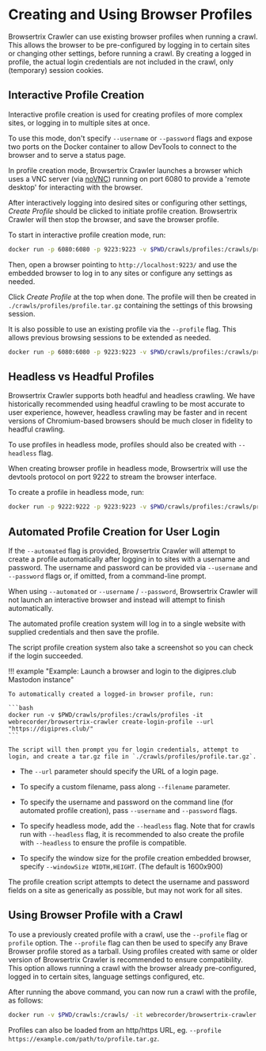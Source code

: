 # Creating and Using Browser Profiles

Browsertrix Crawler can use existing browser profiles when running a crawl. This allows the browser to be pre-configured by logging in to certain sites or changing other settings, before running a crawl. By creating a logged in profile, the actual login credentials are not included in the crawl, only (temporary) session cookies.

## Interactive Profile Creation

Interactive profile creation is used for creating profiles of more complex sites, or logging in to multiple sites at once.

To use this mode, don't specify `--username` or `--password` flags and expose two ports on the Docker container to allow DevTools to connect to the browser and to serve a status page.

In profile creation mode, Browsertrix Crawler launches a browser which uses a VNC server (via [noVNC](https://novnc.com/)) running on port 6080 to provide a 'remote desktop' for interacting with the browser.

After interactively logging into desired sites or configuring other settings, _Create Profile_ should be clicked to initiate profile creation. Browsertrix Crawler will then stop the browser, and save the browser profile.

To start in interactive profile creation mode, run:

```sh
docker run -p 6080:6080 -p 9223:9223 -v $PWD/crawls/profiles:/crawls/profiles/ -it webrecorder/browsertrix-crawler create-login-profile --url "https://example.com/"
```

Then, open a browser pointing to `http://localhost:9223/` and use the embedded browser to log in to any sites or configure any settings as needed.

Click _Create Profile_ at the top when done. The profile will then be created in `./crawls/profiles/profile.tar.gz` containing the settings of this browsing session.

It is also possible to use an existing profile via the `--profile` flag.  This allows previous browsing sessions to be extended as needed.

```sh
docker run -p 6080:6080 -p 9223:9223 -v $PWD/crawls/profiles:/crawls/profiles -it webrecorder/browsertrix-crawler create-login-profile --url "https://example.com/" --filename "/crawls/profiles/newProfile.tar.gz" --profile "/crawls/profiles/oldProfile.tar.gz"
```

## Headless vs Headful Profiles

Browsertrix Crawler supports both headful and headless crawling. We have historically recommended using headful crawling to be most accurate to user experience, however, headless crawling may be faster and in recent versions of Chromium-based browsers should be much closer in fidelity to headful crawling.

To use profiles in headless mode, profiles should also be created with `--headless` flag.

When creating browser profile in headless mode, Browsertrix will use the devtools protocol on port 9222 to stream the browser interface.

To create a profile in headless mode, run:

```sh
docker run -p 9222:9222 -p 9223:9223 -v $PWD/crawls/profiles:/crawls/profiles/ -it webrecorder/browsertrix-crawler create-login-profile --headless --url "https://example.com/"
```

## Automated Profile Creation for User Login

If the `--automated` flag is provided, Browsertrix Crawler will attempt to create a profile automatically after logging in to sites with a username and password. The username and password can be provided via `--username` and `--password` flags or, if omitted, from a command-line prompt.

When using `--automated` or `--username` / `--password`, Browsertrix Crawler will not launch an interactive browser and instead will attempt to finish automatically.

The automated profile creation system will log in to a single website with supplied credentials and then save the profile.

The script profile creation system also take a screenshot so you can check if the login succeeded.

!!! example "Example: Launch a browser and login to the digipres.club Mastodon instance"

	To automatically created a logged-in browser profile, run:

	```bash
	docker run -v $PWD/crawls/profiles:/crawls/profiles -it webrecorder/browsertrix-crawler create-login-profile --url "https://digipres.club/"
	```

	The script will then prompt you for login credentials, attempt to login, and create a tar.gz file in `./crawls/profiles/profile.tar.gz`.

- The `--url` parameter should specify the URL of a login page.

- To specify a custom filename, pass along `--filename` parameter.

- To specify the username and password on the command line (for automated profile creation), pass `--username` and `--password` flags.

- To specify headless mode, add the `--headless` flag. Note that for crawls run with `--headless` flag, it is recommended to also create the profile with `--headless` to ensure the profile is compatible.

- To specify the window size for the profile creation embedded browser, specify `--windowSize WIDTH,HEIGHT`. (The default is 1600x900)

The profile creation script attempts to detect the username and password fields on a site as generically as possible, but may not work for all sites.

## Using Browser Profile with a Crawl

To use a previously created profile with a crawl, use the `--profile` flag or `profile` option. The `--profile` flag can then be used to specify any Brave Browser profile stored as a tarball. Using profiles created with same or older version of Browsertrix Crawler is recommended to ensure compatibility. This option allows running a crawl with the browser already pre-configured, logged in to certain sites, language settings configured, etc.

After running the above command, you can now run a crawl with the profile, as follows:

```bash
docker run -v $PWD/crawls:/crawls/ -it webrecorder/browsertrix-crawler crawl --profile /crawls/profiles/profile.tar.gz --url https://digipres.club/ --generateWACZ --collection test-with-profile
```

Profiles can also be loaded from an http/https URL, eg. `--profile https://example.com/path/to/profile.tar.gz`.
